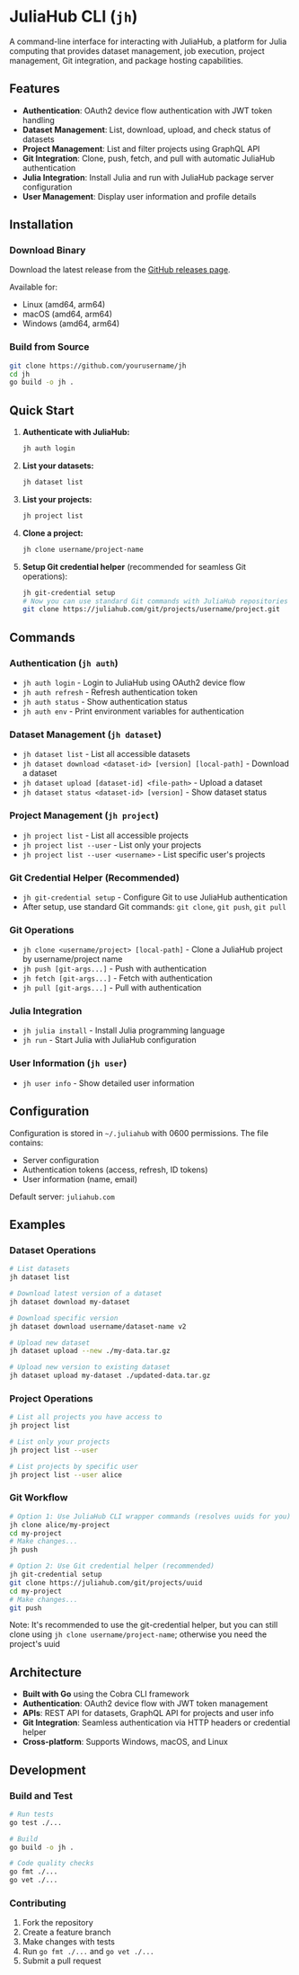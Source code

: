 # JuliaHub CLI (`jh`)

A command-line interface for interacting with JuliaHub, a platform for Julia computing that provides dataset management, job execution, project management, Git integration, and package hosting capabilities.

## Features

- **Authentication**: OAuth2 device flow authentication with JWT token handling
- **Dataset Management**: List, download, upload, and check status of datasets
- **Project Management**: List and filter projects using GraphQL API
- **Git Integration**: Clone, push, fetch, and pull with automatic JuliaHub authentication
- **Julia Integration**: Install Julia and run with JuliaHub package server configuration
- **User Management**: Display user information and profile details

## Installation

### Download Binary

Download the latest release from the [GitHub releases page](https://github.com/JuliaComputing/gojuliahub/releases).

Available for:

- Linux (amd64, arm64)
- macOS (amd64, arm64)
- Windows (amd64, arm64)

### Build from Source

```bash
git clone https://github.com/yourusername/jh
cd jh
go build -o jh .
```

## Quick Start

1. **Authenticate with JuliaHub:**

   ```bash
   jh auth login
   ```

2. **List your datasets:**

   ```bash
   jh dataset list
   ```

3. **List your projects:**

   ```bash
   jh project list
   ```

4. **Clone a project:**

   ```bash
   jh clone username/project-name
   ```

5. **Setup Git credential helper** (recommended for seamless Git operations):
   ```bash
   jh git-credential setup
   # Now you can use standard Git commands with JuliaHub repositories
   git clone https://juliahub.com/git/projects/username/project.git
   ```

## Commands

### Authentication (`jh auth`)

- `jh auth login` - Login to JuliaHub using OAuth2 device flow
- `jh auth refresh` - Refresh authentication token
- `jh auth status` - Show authentication status
- `jh auth env` - Print environment variables for authentication

### Dataset Management (`jh dataset`)

- `jh dataset list` - List all accessible datasets
- `jh dataset download <dataset-id> [version] [local-path]` - Download a dataset
- `jh dataset upload [dataset-id] <file-path>` - Upload a dataset
- `jh dataset status <dataset-id> [version]` - Show dataset status

### Project Management (`jh project`)

- `jh project list` - List all accessible projects
- `jh project list --user` - List only your projects
- `jh project list --user <username>` - List specific user's projects

### Git Credential Helper (Recommended)

- `jh git-credential setup` - Configure Git to use JuliaHub authentication
- After setup, use standard Git commands: `git clone`, `git push`, `git pull`

### Git Operations

- `jh clone <username/project> [local-path]` - Clone a JuliaHub project by username/project name
- `jh push [git-args...]` - Push with authentication
- `jh fetch [git-args...]` - Fetch with authentication
- `jh pull [git-args...]` - Pull with authentication

### Julia Integration

- `jh julia install` - Install Julia programming language
- `jh run` - Start Julia with JuliaHub configuration

### User Information (`jh user`)

- `jh user info` - Show detailed user information

## Configuration

Configuration is stored in `~/.juliahub` with 0600 permissions. The file contains:

- Server configuration
- Authentication tokens (access, refresh, ID tokens)
- User information (name, email)

Default server: `juliahub.com`

## Examples

### Dataset Operations

```bash
# List datasets
jh dataset list

# Download latest version of a dataset
jh dataset download my-dataset

# Download specific version
jh dataset download username/dataset-name v2

# Upload new dataset
jh dataset upload --new ./my-data.tar.gz

# Upload new version to existing dataset
jh dataset upload my-dataset ./updated-data.tar.gz
```

### Project Operations

```bash
# List all projects you have access to
jh project list

# List only your projects
jh project list --user

# List projects by specific user
jh project list --user alice
```

### Git Workflow

```bash
# Option 1: Use JuliaHub CLI wrapper commands (resolves uuids for you)
jh clone alice/my-project
cd my-project
# Make changes...
jh push

# Option 2: Use Git credential helper (recommended)
jh git-credential setup
git clone https://juliahub.com/git/projects/uuid
cd my-project
# Make changes...
git push
```

Note: It's recommended to use the git-credential helper, but you can still
clone using `jh clone username/project-name`; otherwise you need the project's uuid

## Architecture

- **Built with Go** using the Cobra CLI framework
- **Authentication**: OAuth2 device flow with JWT token management
- **APIs**: REST API for datasets, GraphQL API for projects and user info
- **Git Integration**: Seamless authentication via HTTP headers or credential helper
- **Cross-platform**: Supports Windows, macOS, and Linux

## Development

### Build and Test

```bash
# Run tests
go test ./...

# Build
go build -o jh .

# Code quality checks
go fmt ./...
go vet ./...
```

### Contributing

1. Fork the repository
2. Create a feature branch
3. Make changes with tests
4. Run `go fmt ./...` and `go vet ./...`
5. Submit a pull request
